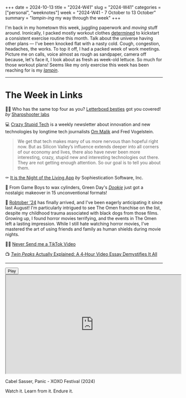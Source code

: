 +++
date = 2024-10-13
title = "2024-W41"
slug = "2024-W41"
categories = ["personal", "weeknotes"]
week = "2024-W41 - 7 October to 13 October"
summary = "*lampin-ing* my way through the week"
+++

I'm back in my hometown this week, juggling paperwork and *moving* stuff around. Ironically, I packed mostly workout clothes [determined](https://krabf.com/weeknotes/weeknotes40/) to kickstart a consistent exercise routine this month. Talk about the universe having other plans — I've been knocked flat with a nasty cold. Cough, congestion, headaches, the works. To top it off, I had a packed week of work meetings. Picture me on calls, voice almost as rough as sandpaper, camera off because, let's face it, I look about as fresh as week-old lettuce. So much for those workout plans! Seems like my only exercise this week has been reaching for is my [*lampin*](https://en.wiktionary.org/wiki/lampin).

---

# The Week in Links

👯‍♀️ Who has the same top four as you? [Letterboxd besties](https://letterboxd-besties.glitch.me/) got you covered! *by* [Sharpshooter labs](https://sharpshooterlabs.com/)

💻 [Crazy Stupid Tech](https://crazystupidtech.com/?ref=krabf.com) is a weekly newsletter about innovation and new technologies by longtime tech journalists [Om Malik](http://om.co) and Fred Vogelstein.
> We get that tech makes many of us more nervous than hopeful right now. But as Silicon Valley’s influence extends deeper into all corners of our economy and lives, there also have never been more interesting, crazy, stupid new and interesting technologies out there. They are not getting enough attention. So our goal is to tell you about them.

⚰️ [It is the Night of the Living App](https://sophiestication.com/NightOfTheLivingApp/) *by* Sophiestication Software, Inc.

💾 From Game Boys to wax cylinders, Green Day's [*Dookie*](https://www.dookiedemastered.com/) just got a nostalgic makeover in 15 unconventional formats!

🧟 [Robtober '24](https://v6.robweychert.com/blog/2024/10/robtober/) has finally arrived, and I've been eagerly anticipating it since last August! I'm particularly intrigued to see The Omen franchise on the list, despite my childhood trauma associated with black dogs from those films. Growing up, I found horror movies terrifying, and the events in The Omen left a lasting impression. While I still hate watching horror movies, I've mastered the art of using friends and family as human shields during movie nights.

🕵🏻 [Never Send me a TikTok Video](https://rknight.me/blog/never-send-me-a-tiktok-video/?ref=krabf.com)

📺 [*Twin Peaks* Actually Explained: A 4‑Hour Video Essay Demystifies It All](https://www.openculture.com/2024/10/twin-peaks-actually-explained.html)

---

<lite-youtube videoid="Df_K7pIsfvg" style="background-image: url(&quot;https://i.ytimg.com/vi/Df_K7pIsfvg/hqdefault.jpg&quot;);" class="lyt-activated"><button type="button" class="lty-playbtn"><span class="lyt-visually-hidden">Play</span></button><iframe width="560" height="315" title="Play" allow="accelerometer; autoplay; encrypted-media; gyroscope; picture-in-picture" allowfullscreen="" src="https://www.youtube-nocookie.com/embed/Df_K7pIsfvg?autoplay"></iframe></lite-youtube>

Cabel Sasser, Panic - XOXO Festival (2024)

Watch it. Learn from it. Endure it.